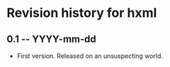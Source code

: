 # Revision history for hxml

## 0.1  -- YYYY-mm-dd

* First version. Released on an unsuspecting world.
